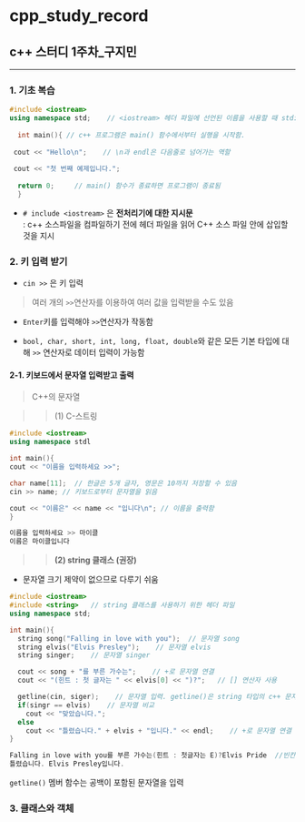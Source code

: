 # cpp_study_record
## c++ 스터디 1주차_구지민
---
### 1. 기초 복습
```c++
#include <iostream>
using namespace std;    // <iostream> 헤더 파일에 선언된 이름을 사용할 때 std:: 생략
  
  int main(){ // c++ 프로그램은 main() 함수에서부터 실행을 시작함.
 
 cout << "Hello\n";    // \n과 endl은 다음줄로 넘어가는 역할
 
 cout << "첫 번째 예제입니다.";
  
  return 0;     // main() 함수가 종료하면 프로그램이 종료됨
  }
  ```
  
  - `# include <iostream>`
  은 **전처리기에 대한 지시문**  
  : c++ 소스파일을 컴파일하기 전에 <iostream> 헤더 파일을 읽어 C++ 소스 파일 안에 삽입할 것을 지시  
  
  
 ### 2. 키 입력 받기  
  
  - `cin >>` 은 키 입력  
  >여러 개의 `>>`연산자를 이용하여 여러 값을 입력받을 수도 있음
  
  - `Enter`키를 입력해야 `>>`연산자가 작동함
  
  - `bool, char, short, int, long, float, double`와 같은 모든 기본 타입에 대해 `>>` 연산자로 데이터 입력이 가능함  
  
  #### 2-1. 키보드에서 문자열 입력받고 출력
  
 > C++의 문자열  
    
>>  (1) C-스트링 
  
  ```c++
  #include <iostream>
  using namespace stdl
  
  int main(){
  cout << "이름을 입력하세요 >>";
  
  char name[11];  // 한글은 5개 글자, 영문은 10까지 저장할 수 있음
  cin >> name; // 키보드로부터 문자열을 읽음
  
  cout << "이름은" << name << "입니다\n"; // 이름을 출력함
  }
  ```
  
  ```c++
  이름을 입력하세요 >> 마이클
  이름은 마이클입니다
  ```
    
    
>>  **(2) string 클래스 (권장)**  
  - 문자열 크기 제약이 없으므로 다루기 쉬움  
    
  ```C++
  #include <iostream>
  #include <string>   // string 클래스를 사용하기 위한 헤더 파일 
  using namespace std;
  
  int main(){
    string song("Falling in love with you");  // 문자열 song
    string elvis("Elvis Presley");    // 문자열 elvis
    string singer;    // 문자열 singer
  
    cout << song + "를 부른 가수는";    // +로 문자열 연결
    cout << "(힌트 : 첫 글자는 " << elvis[0] << ")?";   // [] 연산자 사용
  
    getline(cin, siger);    // 문자열 입력. getline()은 string 타입의 c++ 문자열을 입력 받기 위해 제공되는 전역 함수. 빈칸을 포함하는 문자열 입력 가능 ! 
    if(singr == elvis)    // 문자열 비교
      cout << "맞았습니다.";
    else
      cout << "틀렸습니다." + elvis + "입니다." << endl;    // +로 문자열 연결 
  }
  ```
  
  ```c++
  Falling in love with you를 부른 가수는(힌트 : 첫글자는 E)?Elvis Pride  //빈칸포함
  틀렸습니다. Elvis Presley입니다.
  ```
    
  
  `getline()` 멤버 함수는 공백이 포함된 문자열을 입력  
    
  
  ### 3. 클래스와 객체
  
  
     
  
  
  
